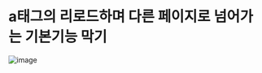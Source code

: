 # a태그의 리로드하며 다른 페이지로 넘어가는 기본기능 막기
![image](https://user-images.githubusercontent.com/85022962/129983535-2b379cde-b7cd-4872-bfaf-a35f42c218c5.png)


